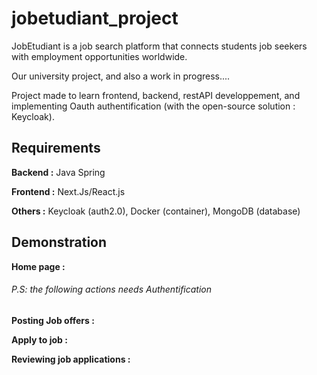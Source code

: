 # jobetudiant_project
JobEtudiant is a job search platform that connects students job seekers with employment opportunities worldwide.

Our university project, and also a work in progress....

Project made to learn frontend, backend, restAPI developpement, and implementing Oauth authentification (with the open-source solution : Keycloak).

## Requirements
**Backend :** Java Spring

**Frontend :** Next.Js/React.js

**Others :** Keycloak (auth2.0), Docker (container), MongoDB (database)

## Demonstration

**Home page :**

###### P.S: the following actions needs Authentification

**Posting Job offers :**

**Apply to job :**

**Reviewing job applications :**
